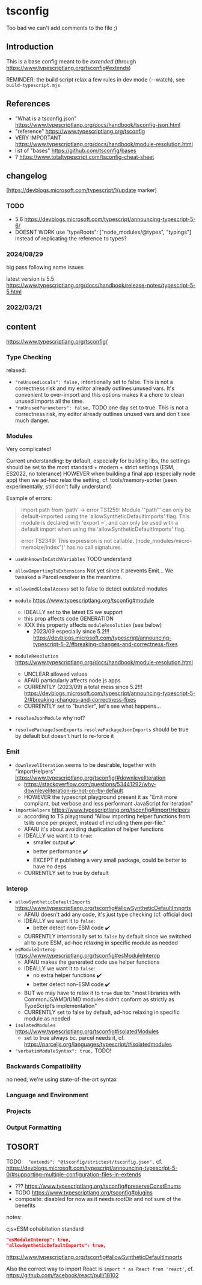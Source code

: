 # tsconfig

Too bad we can't add comments to the file ;)

## Introduction

This is a base config meant to be *extended* (through https://www.typescriptlang.org/tsconfig#extends)

REMINDER: the build script relax a few rules in dev mode (--watch), see `build-typescript.mjs`


## References

* "What is a tsconfig.json" https://www.typescriptlang.org/docs/handbook/tsconfig-json.html
* "reference" https://www.typescriptlang.org/tsconfig
* VERY IMPORTANT https://www.typescriptlang.org/docs/handbook/module-resolution.html
* list of "bases" https://github.com/tsconfig/bases
* ? https://www.totaltypescript.com/tsconfig-cheat-sheet


## changelog

[https://devblogs.microsoft.com/typescript/](update marker)

### TODO

* 5.6 https://devblogs.microsoft.com/typescript/announcing-typescript-5-6/
* DOESNT WORK use  "typeRoots": ["node_modules/@types", "typings"] instead of replicating the reference to types?

### 2024/08/29

big pass following some issues

latest version is 5.5 https://www.typescriptlang.org/docs/handbook/release-notes/typescript-5-5.html


### 2022/03/21

## content
https://www.typescriptlang.org/tsconfig/

### Type Checking

relaxed:
* `"noUnusedLocals": false,` intentionally set to false. This is not a correctness risk and my editor already outlines unused vars.
  It's convenient to over-import and this options makes it a chore to clean unused imports all the time.
* `"noUnusedParameters": false,` TODO one day set to true. This is not a correctness risk, my editor already outlines unused vars and don't see much danger.

### Modules

Very complicated!

Current understanding: by default, especially for building libs, the settings should be set to the most standard + modern + strict settings (ESM, ES2022, no tolerance)
HOWEVER when building a final app (especially node app) then we ad-hoc relax the setting, cf. tools/memory-sorter (seen experimentally, still don't fully understand)

Example of errors:
> import path from 'path'
> -> error TS1259: Module '"path"' can only be default-imported using the 'allowSyntheticDefaultImports' flag. This module is declared with 'export =', and can only be used with a default import when using the 'allowSyntheticDefaultImports' flag.
>
> error TS2349: This expression is not callable. (node_modules/micro-memoize/index")' has no call signatures.


* `useUnknownInCatchVariables` TODO understand
* `allowImportingTsExtensions` Not yet since it prevents Emit... We tweaked a Parcel resolver in the meantime.
* `allowUmdGlobalAccess` set to false to detect outdated modules

* `module` https://www.typescriptlang.org/tsconfig#module
  * IDEALLY set to the latest ES we support
  * this prop affects code GENERATION
  * XXX this property affects `moduleResolution` (see below)
    * 2023/09 especially since 5.2!!! https://devblogs.microsoft.com/typescript/announcing-typescript-5-2/#breaking-changes-and-correctness-fixes
* `moduleResolution` https://www.typescriptlang.org/docs/handbook/module-resolution.html
  * UNCLEAR allowed values
  * AFAIU particularly affects node.js apps
  * CURRENTLY (2023/09) a total mess since 5.2!!! https://devblogs.microsoft.com/typescript/announcing-typescript-5-2/#breaking-changes-and-correctness-fixes
  * CURRENTLY set to "bundler", let's see what happens...
* `resolveJsonModule` why not?
* `resolvePackageJsonExports` `resolvePackageJsonImports` should be true by default but doesn't hurt to re-force it


### Emit

* `downlevelIteration` seems to be desirable, together with "importHelpers" https://www.typescriptlang.org/tsconfig/#downlevelIteration
  * https://stackoverflow.com/questions/53441292/why-downleveliteration-is-not-on-by-default
  * HOWEVER the typescript playground present it as "Emit more compliant, but verbose and less performant JavaScript for iteration"
* `importHelpers` https://www.typescriptlang.org/tsconfig#importHelpers
  * according to TS playground "Allow importing helper functions from tslib once per project, instead of including them per-file."
  * AFAIU it's about avoiding duplication of helper functions
  * IDEALLY we want it to `true`:
    * smaller output ✔️
    * better performance ✔️
    * EXCEPT if publishing a very small package, could be better to have no deps
  * CURRENTLY set to true by default

### Interop

* `allowSyntheticDefaultImports` https://www.typescriptlang.org/tsconfig#allowSyntheticDefaultImports
  * AFAIU doesn't add any code, it's just type checking (cf. official doc)
  * IDEALLY we want it to `false`:
    * better detect non-ESM code ✔️
  * CURRENTLY intentionally set to `false` by default since we switched all to pure ESM, ad-hoc relaxing in specific module as needed
* `esModuleInterop` https://www.typescriptlang.org/tsconfig#esModuleInterop
  * AFAIU makes the generated code use helper functions
  * IDEALLY we want it to `false`:
    * no extra helper functions ✔️
    * better detect non-ESM code ✔️
  * BUT we may have to relax it to `true` due to: "most libraries with CommonJS/AMD/UMD modules didn’t conform as strictly as TypeScript’s implementation"
  * CURRENTLY set to false by default, ad-hoc relaxing in specific module as needed
* `isolatedModules` https://www.typescriptlang.org/tsconfig#isolatedModules
  * set to true always bc. parcel needs it, cf. https://parceljs.org/languages/typescript/#isolatedmodules
* `"verbatimModuleSyntax": true,` TODO!

### Backwards Compatibility

no need, we're using state-of-the-art syntax

### Language and Environment


### Projects


### Output Formatting






## TOSORT

TODO `	"extends": "@tsconfig/strictest/tsconfig.json",` cf. https://devblogs.microsoft.com/typescript/announcing-typescript-5-0/#supporting-multiple-configuration-files-in-extends


* ??? https://www.typescriptlang.org/tsconfig#preserveConstEnums
* TODO https://www.typescriptlang.org/tsconfig#plugins
* composite: disabled for now as it needs rootDir and not sure of the benefits


notes:

cjs+ESM cohabitation standard
```json
"esModuleInterop": true,
"allowSyntheticDefaultImports": true,
```
https://www.typescriptlang.org/tsconfig#allowSyntheticDefaultImports

Also the correct way to import React is `import * as React from 'react'`, cf. https://github.com/facebook/react/pull/18102
